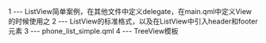 1  ---  ListView简单案例，在其他文件中定义delegate，在main.qml中定义View的时候使用之
2  ---  ListView的标准格式，以及在ListView中引入header和footer元素
3  ---  phone_list_simple.qml
4  ---  TreeView模板
